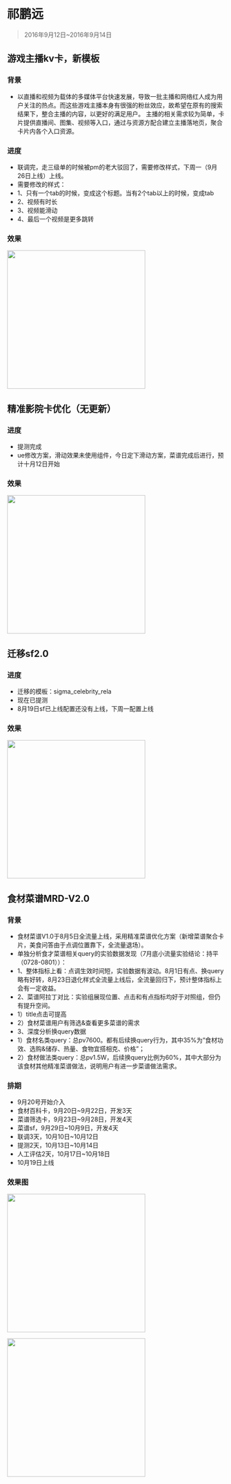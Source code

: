 # 祁鹏远

> 2016年9月12日~2016年9月14日

## 游戏主播kv卡，新模板

### 背景

* <span>以直播和视频为载体的多媒体平台快速发展，导致一批主播和网络红人成为用户关注的热点。而这些游戏主播本身有很强的粉丝效应，故希望在原有的搜索结果下，整合主播的内容，以更好的满足用户。 主播的相关需求较为简单，卡片提供直播间、图集、视频等入口，通过与资源方配合建立主播落地页，聚合卡片内各个入口资源。</span>

### 进度

* <span>联调完，走三级单的时候被pm的老大驳回了，需要修改样式，下周一（9月26日上线）上线。</span>
* <span>需要修改的样式：</span>
* <span>1、只有一个tab的时候，变成这个标题。当有2个tab以上的时候，变成tab</span>
* <span>2、视频有时长</span>
* <span>3、视频能滑动</span>
* <span>4、最后一个视频是更多跳转</span>

### 效果

<img src="../2016-09-09/img/v_qipengyuan/xx.JPG" width="320">

## 精准影院卡优化（无更新）

### 进度

* <span>提测完成</span>
* <span>ue修改方案，滑动效果未使用组件，今日定下滑动方案，菜谱完成后进行，预计十月12日开始</span>


### 效果

<img src="../2016-09-09/img/v_qipengyuan/xm.JPG" width="320">

## 迁移sf2.0 

### 进度

* <span>迁移的模板：sigma_celebrity_rela</span>
* <span>现在已提测</span>
* <span>8月19日sf已上线配置还没有上线，下周一配置上线</span>

### 效果

<img src="../2016-09-09/img/v_qipengyuan/sf.png" width="320">


## 食材菜谱MRD-V2.0

### 背景

* <span>食材菜谱V1.0于8月5日全流量上线，采用精准菜谱优化方案（新增菜谱聚合卡片，美食问答由于点调位置靠下，全流量退场）。</span>
* <span>单独分析食才菜谱相关query的实验数据发现（7月底小流量实验结论：持平（0728-0801））：</span>
* <span>1、整体指标上看：点调生效时间短，实验数据有波动。8月1日有点、换query略有好转，8月23日退化样式全流量上线后，全流量回归下，预计整体指标上会有一定收益。</span>
* <span>2、菜谱阿拉丁对比：实验组展现位置、点击和有点指标均好于对照组，但仍有提升空间。</span>
* <span>1）title点击可提高</span>
* <span>2）食材菜谱用户有筛选&查看更多菜谱的需求</span>
* <span>3、深度分析换query数据</span>
* <span>1）食材名类query：总pv7600。都有后续换query行为，其中35%为”食材功效、选购&储存、热量、食物宜搭相克、价格”；</span>
* <span>2）食材做法类query：总pv1.5W，后续换query比例为60%，其中大部分为该食材其他精准菜谱做法，说明用户有进一步菜谱做法需求。</span>

### 排期 

* <span>9月20号开始介入</span>
* <span>食材百科卡，9月20日~9月22日，开发3天</span>
* <span>菜谱筛选卡，9月23日~9月28日，开发4天</span>
* <span>菜谱sf，9月29日~10月9日，开发4天</span>
* <span>联调3天，10月10日~10月12日</span>
* <span>提测2天，10月13日~10月14日</span>
* <span>人工评估2天，10月17日~10月18日</span>
* <span>10月19日上线</span>

### 效果图
<p><img src="../2016-09-23/img/v_qipengyuan/cp2.JPG" width="320"></p>
<p><img src="../2016-09-23/img/v_qipengyuan/cp1.JPG" width="320"></p>





